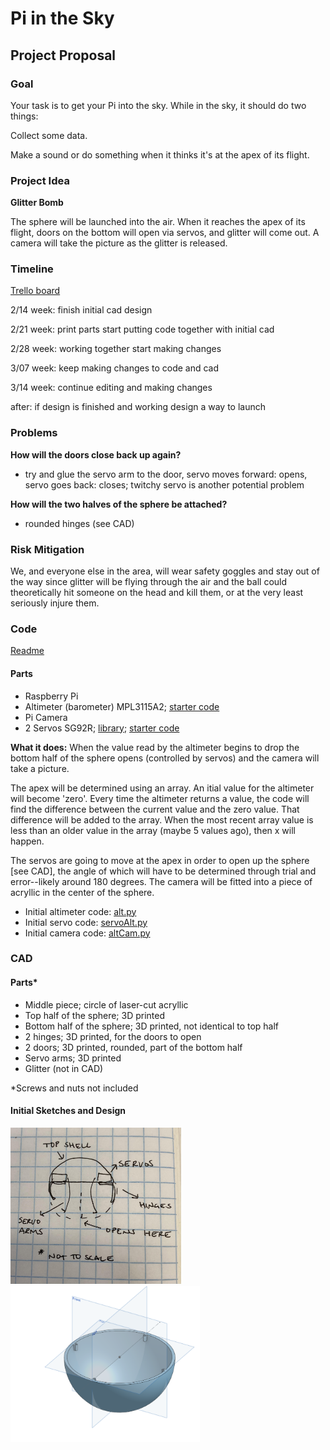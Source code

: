 # Pi in the Sky

## Project Proposal

### Goal

Your task is to get your Pi into the sky. While in the sky, it should do two things:

Collect some data.

Make a sound or do something when it thinks it's at the apex of its flight.

### Project Idea

<b>Glitter Bomb</b>

The sphere will be launched into the air. When it reaches the apex of its flight, doors on the bottom will open via servos, and glitter will come out. A camera will take the picture as the glitter is released. 

### Timeline

[Trello board](https://trello.com/b/a8ER8wLp/pi-in-the-sky)

2/14 week: finish initial cad design

2/21 week: print parts start putting code together with initial cad

2/28 week: working together start making changes 

3/07 week: keep making changes to code and cad 

3/14 week: continue editing and making changes 

after: if design is finished and working design a way to launch 


### Problems

<b>How will the doors close back up again?</b>

- try and glue the servo arm to the door, servo moves forward: opens, servo goes back: closes; twitchy servo is another potential problem


<b>How will the two halves of the sphere be attached?</b>

- rounded hinges (see CAD)

### Risk Mitigation

We, and everyone else in the area, will wear safety goggles and stay out of the way since glitter will be flying through the air and the ball could theoretically hit someone on the head and kill them, or at the very least seriously injure them. 

### Code

[Readme](https://github.com/hnovak94/Pi_intheSky/blob/main/code/README.md)

#### Parts

- Raspberry Pi
- Altimeter (barometer) MPL3115A2; [starter code](https://github.com/adafruit/Adafruit_MPL3115A2_Library/blob/master/examples/testmpl3115a2/testmpl3115a2.ino)
- Pi Camera 
- 2 Servos SG92R; [library](https://gpiozero.readthedocs.io/en/stable/installing.html); [starter code](https://gpiozero.readthedocs.io/en/stable/api_output.html)

<b> What it does:</b> When the value read by the altimeter begins to drop the bottom half of the sphere opens (controlled by servos) and the camera will take a picture. 

The apex will be determined using an array. An itial value for the altimeter will become 'zero'. Every time the altimeter returns a value, the code will find the difference between the current value and the zero value. That difference will be added to the array. When the most recent array value is less than an older value in the array (maybe 5 values ago), then x will happen. 

The servos are going to move at the apex in order to open up the sphere [see CAD], the angle of which will have to be determined through trial and error--likely around 180 degrees. The camera will be fitted into a piece of acryllic in the center of the sphere. 

* Initial altimeter code: [alt.py](https://github.com/hnovak94/Pi_intheSky/blob/main/code/alt.py)
* Initial servo code: [servoAlt.py](https://github.com/hnovak94/Pi_intheSky/blob/main/code/servoAlt.py)
* Initial camera code: [altCam.py](https://github.com/hnovak94/Pi_intheSky/blob/main/code/altCam.py)


### CAD

#### Parts*

- Middle piece; circle of laser-cut acryllic
- Top half of the sphere; 3D printed
- Bottom half of the sphere; 3D printed, not identical to top half 
- 2 hinges; 3D printed, for the doors to open
- 2 doors; 3D printed, rounded, part of the bottom half
- Servo arms; 3D printed
- Glitter (not in CAD)

*Screws and nuts not included 

#### Initial Sketches and Design

<img src="https://github.com/hnovak94/Pi_intheSky/blob/main/media/gb_sketch.jpg" height="250"><img src="https://github.com/hnovak94/Pi_intheSky/blob/main/media/gb.capt.PNG" height="250">


